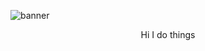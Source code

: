 ![banner](https://upload.wikimedia.org/wikipedia/en/thumb/c/c3/Flag_of_France.svg/1200px-Flag_of_France.svg.png)
<p align="center">
  Hi I do things
</p>


